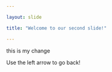```yaml
---

layout: slide

title: "Welcome to our second slide!"

---
```


this is my change

Use the left arrow to go back!